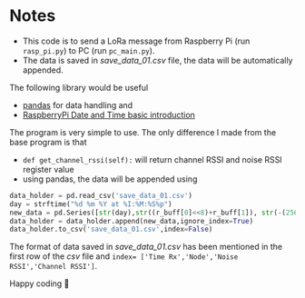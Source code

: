 # Notes

- This code is to send a LoRa message from Raspberry Pi (run `rasp_pi.py`) to PC (run `pc_main.py`). 
- The data is saved in _save_data_01.csv_ file, the data will be automatically appended. 


The following library would be useful 
- [pandas](https://pandas.pydata.org/pandas-docs/stable/index.html) for data handling and 
- [RaspberryPi Date and Time basic introduction](https://projects.raspberrypi.org/en/projects/generic-python-strftime)

The program is very simple to use. The only difference I made from the base program is that
- `def get_channel_rssi(self):` will return channel RSSI and noise RSSI register value
- using pandas, the data will be appended using 
```python
data_holder = pd.read_csv('save_data_01.csv')
day = strftime("%d %m %Y at %I:%M:%S%p")
new_data = pd.Series([str(day),str((r_buff[0]<<8)+r_buff[1]), str(-(256-r)),str(-(256-r1))], index= ['Time Rx','Node','Noise RSSI','Channel RSSI'])
data_holder = data_holder.append(new_data,ignore_index=True)
data_holder.to_csv('save_data_01.csv',index=False) 
```

The format of data saved in _save_data_01.csv_ has been mentioned in the first row of the _csv_ file and `index= ['Time Rx','Node','Noise RSSI','Channel RSSI']`. 

Happy coding 🐥
